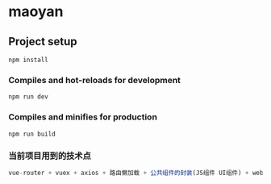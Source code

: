 # maoyan

## Project setup
```
npm install
```

### Compiles and hot-reloads for development
```
npm run dev
```

### Compiles and minifies for production
```
npm run build
```

### 当前项目用到的技术点

```javascript
vue-router + vuex + axios + 路由懒加载 + 公共组件的封装(JS组件 UI组件) + webpack + mint-ui + sass + mockjs + swiper + better-scroll + localStorage/sessionStorage + vue-lazyload(图片懒加载)
```

